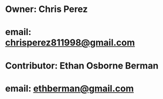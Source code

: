 # Owner: Chris Perez
# email: chrisperez811998@gmail.com
# Contributor: Ethan Osborne Berman
# email: ethberman@gmail.com
